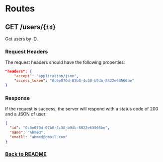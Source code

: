 # Routes

## GET /users/{`id`}

Get users by ID.

### Request Headers

The request headers should have the following properties:

```json
"headers": {
    "accept": "application/json",
    "access_token": "0c6e070d-07b8-4c38-b9db-8822e63566be"
}
```

### Response

If the request is success, the server will respond with a status code of 200 and a JSON of user:

```json
{
  "id": "0c6e070d-07b8-4c38-b9db-8822e63566be",
  "name": "Ahmed",
  "email": "ahmed@gmail.com"
}
```

### [Back to README](../../API.md#users)

